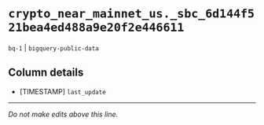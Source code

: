 # `crypto_near_mainnet_us._sbc_6d144f521bea4ed488a9e20f2e446611`
`bq-1` | `bigquery-public-data`

## Column details
* [TIMESTAMP] `last_update`

-------------------------------------------------------------------------------
*Do not make edits above this line.*
